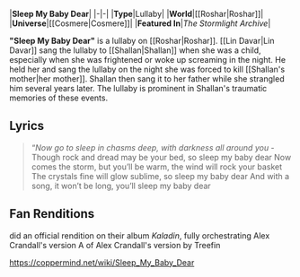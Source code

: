 |**Sleep My Baby Dear**|
|-|-|
|**Type**|Lullaby|
|**World**|[[Roshar\|Roshar]]|
|**Universe**|[[Cosmere\|Cosmere]]|
|**Featured In**|*The Stormlight Archive*|

**"Sleep My Baby Dear"** is a lullaby on [[Roshar\|Roshar]].
[[Lin Davar\|Lin Davar]] sang the lullaby to [[Shallan\|Shallan]] when she was a child, especially when she was frightened or woke up screaming in the night. He held her and sang the lullaby on the night she was forced to kill [[Shallan's mother\|her mother]]. Shallan then sang it to her father while she strangled him several years later. The lullaby is prominent in Shallan's traumatic memories of these events.

## Lyrics
>“*Now go to sleep in chasms deep, with darkness all around you*
\-Though rock and dread may be your bed, so sleep my baby dear
Now comes the storm, but you’ll be warm, the wind will rock your basket
The crystals fine will glow sublime, so sleep my baby dear
And with a song, it won’t be long, you’ll sleep my baby dear


## Fan Renditions

 did an official rendition on their album *Kaladin*, fully orchestrating Alex Crandall's version
A  of Alex Crandall's version by Treefin





https://coppermind.net/wiki/Sleep_My_Baby_Dear
